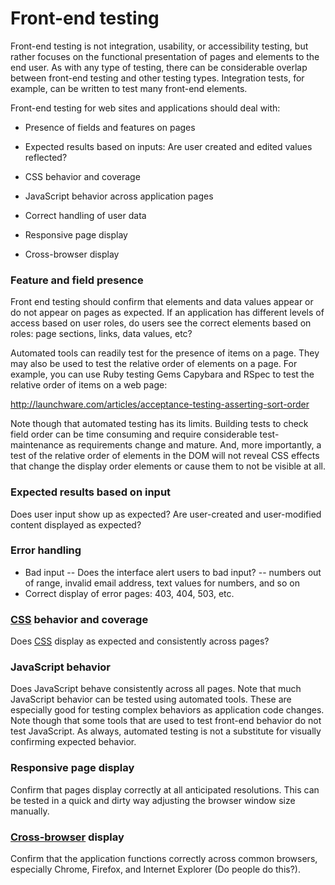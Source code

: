 # Front-end testing

Front-end testing is not integration, usability, or accessibility testing, but
rather focuses on the functional presentation of pages and elements to the
end user. As with any type of testing, there can be considerable overlap
between front-end testing and other testing types. Integration tests, for
example, can be written to test many front-end elements.

Front-end testing for web sites and applications should deal with:

- Presence of fields and features on pages

- Expected results based on inputs: Are user created and edited values
  reflected?

- CSS behavior and coverage

- JavaScript behavior across application pages

- Correct handling of user data

- Responsive page display

- Cross-browser display

### Feature and field presence

Front end testing should confirm that elements and data values appear or do
not appear on pages as expected. If an application has different levels of
access based on user roles, do users see the correct elements based on
roles: page sections, links, data values, etc?

Automated tools can readily test for the presence of items on a page. They may
also be used to test the relative order of elements on a page. For example,
you can use Ruby testing Gems Capybara and RSpec to test the relative order of
items on a web page:

<http://launchware.com/articles/acceptance-testing-asserting-sort-order>

Note though that automated testing has its limits. Building tests to check
field order can be time consuming and require considerable test-maintenance as
requirements change and mature. And, more importantly, a test of the relative
order of elements in the DOM will not reveal CSS effects that change the
display order elements or cause them to not be visible at all.

### Expected results based on input

Does user input show up as expected? Are user-created and user-modified
content displayed as expected?

### Error handling

- Bad input -- Does the interface alert users to bad input? -- numbers out
  of range, invalid email address, text values for numbers, and so on
- Correct display of error pages: 403, 404, 503, etc.

### [CSS](https://www.w3schools.com/css/css_intro.asp) behavior and coverage

Does [CSS](https://www.w3schools.com/css/css_intro.asp) display as expected
and consistently across pages?

### JavaScript behavior

Does JavaScript behave consistently across all pages. Note that much
JavaScript behavior can be tested using automated tools. These are especially
good for testing complex behaviors as application code changes. Note though
that some tools that are used to test front-end behavior do not test
JavaScript. As always, automated testing is not a substitute for visually
confirming expected behavior.

### Responsive page display

Confirm that pages display correctly at all anticipated resolutions. This can
be tested in a quick and dirty way adjusting the browser window size manually.

### [Cross-browser](https://techterms.com/definition/crossbrowser) display

Confirm that the application functions correctly across common browsers,
especially Chrome, Firefox, and Internet Explorer (Do people do this?).

